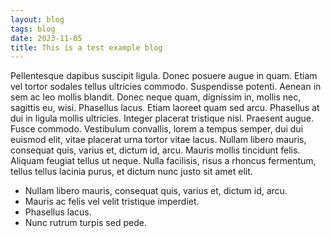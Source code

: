 ```yaml
---
layout: blog
tags: blog
date: 2023-11-05
title: This is a test example blog
---
```


Pellentesque dapibus suscipit ligula.  Donec posuere augue in quam.
Etiam vel tortor sodales tellus ultricies commodo.  Suspendisse
potenti.  Aenean in sem ac leo mollis blandit.  Donec neque quam,
dignissim in, mollis nec, sagittis eu, wisi.  Phasellus lacus.  Etiam
laoreet quam sed arcu.  Phasellus at dui in ligula mollis ultricies.
Integer placerat tristique nisl.  Praesent augue.  Fusce commodo.
Vestibulum convallis, lorem a tempus semper, dui dui euismod elit,
vitae placerat urna tortor vitae lacus.  Nullam libero mauris,
consequat quis, varius et, dictum id, arcu.  Mauris mollis tincidunt
felis.  Aliquam feugiat tellus ut neque.  Nulla facilisis, risus a
rhoncus fermentum, tellus tellus lacinia purus, et dictum nunc justo
sit amet elit.

* Nullam libero mauris, consequat quis, varius et, dictum id, arcu.
* Mauris ac felis vel velit tristique imperdiet.
* Phasellus lacus.
* Nunc rutrum turpis sed pede.
